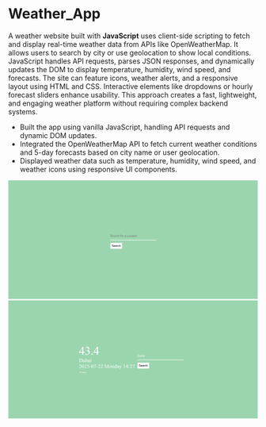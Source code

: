 # Weather_App

A weather website built with **JavaScript** uses client-side scripting to fetch and display real-time weather data from APIs like OpenWeatherMap. 
It allows users to search by city or use geolocation to show local conditions. JavaScript handles API requests, parses JSON responses, 
and dynamically updates the DOM to display temperature, humidity, wind speed, and forecasts. The site can feature icons, weather alerts, and a responsive layout using HTML and CSS. 
Interactive elements like dropdowns or hourly forecast sliders enhance usability. This approach creates a fast, lightweight, and engaging weather platform without requiring complex backend systems.

- Built the app using vanilla JavaScript, handling API requests and dynamic DOM updates.
- Integrated the OpenWeatherMap API to fetch current weather conditions and 5-day forecasts based on city name or user geolocation.
- Displayed weather data such as temperature, humidity, wind speed, and weather icons using responsive UI components.

![image alt](https://github.com/Abdelrahman-Saleh002/Weather_website/blob/8e8cd5a9fbc94d12a9e5ff49cf6d773503aad192/Screenshot%201.png)
![image alt](https://github.com/Abdelrahman-Saleh002/Weather_website/blob/8e8cd5a9fbc94d12a9e5ff49cf6d773503aad192/Screenshot%202.png)
